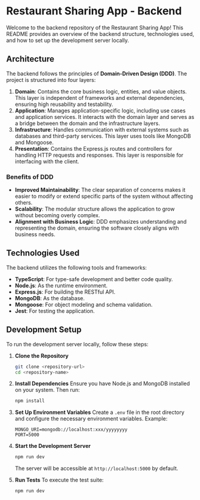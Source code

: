 # Restaurant Sharing App - Backend

Welcome to the backend repository of the Restaurant Sharing App! This README provides an overview of the backend structure, technologies used, and how to set up the development server locally.

## Architecture

The backend follows the principles of **Domain-Driven Design (DDD)**. The project is structured into four layers:

1. **Domain**: Contains the core business logic, entities, and value objects. This layer is independent of frameworks and external dependencies, ensuring high reusability and testability.
2. **Application**: Manages application-specific logic, including use cases and application services. It interacts with the domain layer and serves as a bridge between the domain and the infrastructure layers.
3. **Infrastructure**: Handles communication with external systems such as databases and third-party services. This layer uses tools like MongoDB and Mongoose.
4. **Presentation**: Contains the Express.js routes and controllers for handling HTTP requests and responses. This layer is responsible for interfacing with the client.

### Benefits of DDD

- **Improved Maintainability**: The clear separation of concerns makes it easier to modify or extend specific parts of the system without affecting others.
- **Scalability**: The modular structure allows the application to grow without becoming overly complex.
- **Alignment with Business Logic**: DDD emphasizes understanding and representing the domain, ensuring the software closely aligns with business needs.

## Technologies Used

The backend utilizes the following tools and frameworks:

- **TypeScript**: For type-safe development and better code quality.
- **Node.js**: As the runtime environment.
- **Express.js**: For building the RESTful API.
- **MongoDB**: As the database.
- **Mongoose**: For object modeling and schema validation.
- **Jest**: For testing the application.

## Development Setup

To run the development server locally, follow these steps:

1. **Clone the Repository**

   ```bash
   git clone <repository-url>
   cd <repository-name>
   ```

2. **Install Dependencies**
   Ensure you have Node.js and MongoDB installed on your system. Then run:

   ```bash
   npm install
   ```

3. **Set Up Environment Variables**
   Create a `.env` file in the root directory and configure the necessary environment variables. Example:

   ```env
   MONGO_URI=mongodb://localhost:xxx/yyyyyyyy
   PORT=5000
   ```

4. **Start the Development Server**

   ```bash
   npm run dev
   ```

   The server will be accessible at `http://localhost:5000` by default.

5. **Run Tests**
   To execute the test suite:
   ```bash
   npm run dev
   ```

